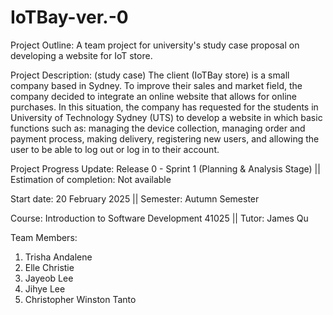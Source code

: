 # IoTBay-ver.-0
Project Outline: A team project for university's study case proposal on developing a website for IoT store.

Project Description: (study case) The client (IoTBay store) is a small company based in Sydney. To improve their sales and market field, the company decided to integrate an online website that allows for online purchases. In this situation, the company has requested for the students in University of Technology Sydney (UTS) to develop a website in which basic functions such as: managing the device collection, managing order and payment process, making delivery, registering new users, and allowing the user to be able to log out or log in to their account. 

Project Progress Update: Release 0 - Sprint 1 (Planning & Analysis Stage) || Estimation of completion: Not available

Start date: 20 February 2025 || Semester: Autumn Semester

Course: Introduction to Software Development 41025 || Tutor: James Qu

Team Members:

1. Trisha Andalene
2. Elle Christie
3. Jayeob Lee
4. Jihye Lee
5. Christopher Winston Tanto
